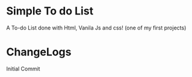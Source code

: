 # Simple To do List
A To-do List done with Html, Vanila Js and css! 
(one of my first projects)

# ChangeLogs
Initial Commit
